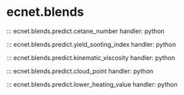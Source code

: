 # ecnet.blends

::: ecnet.blends.predict.cetane_number
    handler: python

::: ecnet.blends.predict.yield_sooting_index
    handler: python

::: ecnet.blends.predict.kinematic_viscosity
    handler: python

::: ecnet.blends.predict.cloud_point
    handler: python

::: ecnet.blends.predict.lower_heating_value
    handler: python